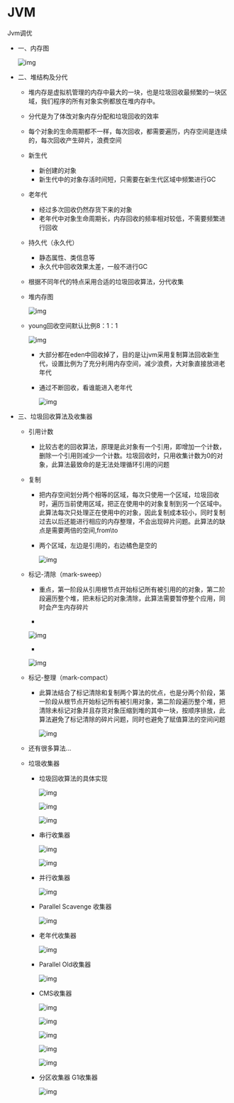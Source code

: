 # JVM

Jvm调优



- 一、内存图

  ![img](/Users/liujiang/Documents/Typora/imgs/006tNc79ly1g3axlcq26xj30gp0asta1.jpg)

- 二、堆结构及分代

  - 堆内存是虚拟机管理的内存中最大的一块，也是垃圾回收最频繁的一块区域，我们程序的所有对象实例都放在堆内存中。

  - 分代是为了体改对象内存分配和垃圾回收的效率

  - 每个对象的生命周期都不一样，每次回收，都需要遍历，内存空间是连续的，每次回收产生碎片，浪费空间

  - 新生代

    - 新创建的对象
    - 新生代中的对象存活时间短，只需要在新生代区域中频繁进行GC

  - 老年代

    - 经过多次回收仍然存货下来的对象
    - 老年代中对象生命周期长，内存回收的频率相对较低，不需要频繁进行回收

  - 持久代（永久代）

    - 静态属性、类信息等
    - 永久代中回收效果太差，一般不进行GC

  - 根据不同年代的特点采用合适的垃圾回收算法，分代收集

  - 堆内存图

    ![img](/Users/liujiang/Documents/Typora/imgs/006tNc79ly1g3axlldiwrj30pa0bptb1.jpg)

  - young回收空间默认比例8：1：1

    ![img](/Users/liujiang/Documents/Typora/imgs/006tNc79ly1g3axlmuz74j30pa0fgjua.jpg)

    - 大部分都在eden中回收掉了，目的是让jvm采用复制算法回收新生代，设置比例为了充分利用内存空间，减少浪费，大对象直接放进老年代

    - 通过不断回收，看谁能进入老年代

      ![img](/Users/liujiang/Documents/Typora/imgs/006tNc79ly1g3axljippaj30hw0a8jzw.jpg)

- 三、垃圾回收算法及收集器

  - 引用计数

    - 比较古老的回收算法，原理是此对象有一个引用，即增加一个计数，删除一个引用则减少一个计数。垃圾回收时，只用收集计数为0的对象，此算法最致命的是无法处理循环引用的问题

  - 复制

    - 把内存空间划分两个相等的区域，每次只使用一个区域，垃圾回收时，遍历当前使用区域，把正在使用中的对象复制到另一个区域中。此算法每次只处理正在使用中的对象，因此复制成本较小，同时复制过去以后还能进行相应的内存整理，不会出现碎片问题。此算法的缺点是需要两倍的空间,from\to

    - 两个区域，左边是引用的，右边橘色是空的

      ![img](/Users/liujiang/Documents/Typora/imgs/006tNc79ly1g3axlmex5rj30hz06pdhm.jpg)

  - 标记-清除（mark-sweep）

    - 重点，第一阶段从引用根节点开始标记所有被引用的的对象，第二阶段遍历整个堆，把未标记的对象清除，此算法需要暂停整个应用，同时会产生内存碎片

    - 

      ![img](/Users/liujiang/Documents/Typora/imgs/006tNc79ly1g3axlkbm20j30iv06475w.jpg)

    - 

      ![img](/Users/liujiang/Documents/Typora/imgs/006tNc79ly1g3axli38foj30ic065jt3.jpg)

  - 标记-整理（mark-compact）

    - 此算法结合了标记清除和复制两个算法的优点，也是分两个阶段，第一阶段从根节点开始标记所有被引用对象，第二阶段遍历整个堆，把清除未标记对象并且存货对象压缩到堆的其中一块，按顺序排放，此算法避免了标记清除的碎片问题，同时也避免了赋值算法的空间问题

      ![img](/Users/liujiang/Documents/Typora/imgs/006tNc79ly1g3axlfqvktj30if0cyadv.jpg)

  - 还有很多算法...

  - 垃圾收集器

    - 垃圾回收算法的具体实现

      ![img](/Users/liujiang/Documents/Typora/imgs/006tNc79ly1g3axlcnnwhj30go04x77y.jpg)

      ![img](https://ws2.sinaimg.cn/large/006tNc79ly1g3axleblwcj30gg074774.jpg)

      ![img](/Users/liujiang/Documents/Typora/imgs/006tNc79ly1g3axlkxu74j30gn05ljt9.jpg)

    - 串行收集器

      ![img](/Users/liujiang/Documents/Typora/imgs/006tNc79ly1g3axlltrf0j30g8077mzf.jpg)

      ![img](https://ws4.sinaimg.cn/large/006tNc79ly1g3axles89dj30b300mglk.jpg)

    - 并行收集器

      ![img](https://ws2.sinaimg.cn/large/006tNc79ly1g3axlcwhxsj30g9097q6i.jpg)

    - Parallel Scavenge 收集器

      ![img](https://ws4.sinaimg.cn/large/006tNc79ly1g3axldukr7j30h70a6tdg.jpg)

    - 老年代收集器

      ![img](https://ws4.sinaimg.cn/large/006tNc79ly1g3axlh5hfrj30gz05zq4i.jpg)

    - Parallel Old收集器

      ![img](https://ws1.sinaimg.cn/large/006tNc79ly1g3axlg76ewj30gq01qq3p.jpg)

    - CMS收集器

      ![img](https://ws1.sinaimg.cn/large/006tNc79ly1g3axlf91pxj30gn07ogpn.jpg)

      ![img](https://ws3.sinaimg.cn/large/006tNc79ly1g3axlj0f7ij30gg032wfq.jpg)

      ![img](https://ws1.sinaimg.cn/large/006tNc79ly1g3axlhlhqpj30ha085adh.jpg)

      ![img](https://ws2.sinaimg.cn/large/006tNc79ly1g3axlikfe3j30g8050wi8.jpg)

      ![img](https://ws2.sinaimg.cn/large/006tNc79ly1g3axlgq974j30gh04hq6b.jpg)

    - 分区收集器 G1收集器

      ![img](https://ws2.sinaimg.cn/large/006tNc79ly1g3axldkck9j30gp0asta1.jpg)